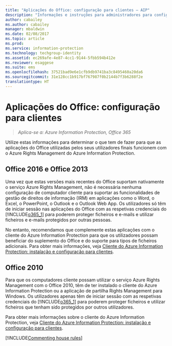 ```yaml
---
title: "Aplicações do Office: configuração para clientes – AIP"
description: "Informações e instruções para administradores para configurarem aplicações do Office para trabalhar com o serviço Azure Rights Management do Azure Information Protection."
author: cabailey
ms.author: cabailey
manager: mbaldwin
ms.date: 02/08/2017
ms.topic: article
ms.prod: 
ms.service: information-protection
ms.technology: techgroup-identity
ms.assetid: ec269afe-4e87-4cc1-9144-5fbb594b412e
ms.reviewer: esaggese
ms.suite: ems
ms.openlocfilehash: 37521bad9e6e1cfb9db9741ba3c8495460a20da6
ms.sourcegitcommit: 31e128cc1b917bf767987f0b2144b7f3b6288f2e
translationtype: HT
---
```

# <a name="office-apps-configuration-for-clients"></a>Aplicações do Office: configuração para clientes

>*Aplica-se a: Azure Information Protection, Office 365*


Utilize estas informações para determinar o que tem de fazer para que as aplicações do Office utilizadas pelos seus utilizadores finais funcionem com o Azure Rights Management do Azure Information Protection.

## <a name="office-2016-and-office-2013"></a>Office 2016 e Office 2013
Uma vez que estas versões mais recentes do Office suportam nativamente o serviço Azure Rights Management, não é necessária nenhuma configuração de computador cliente para suportar as funcionalidades de gestão de direitos de informação (IRM) em aplicações como o Word, o Excel, o PowerPoint, o Outlook e o Outlook Web App. Os utilizadores só têm de iniciar sessão nas aplicações do Office com as respetivas credenciais do [!INCLUDE[o365_1](../includes/o365_1_md.md)] para poderem proteger ficheiros e e-mails e utilizar ficheiros e e-mails protegidos por outras pessoas.

No entanto, recomendamos que complemente estas aplicações com o cliente do Azure Information Protection para que os utilizadores possam beneficiar do suplemento do Office e do suporte para tipos de ficheiros adicionais. Para obter mais informações, veja [Cliente do Azure Information Protection: instalação e configuração para clientes](configure-client.md).

## <a name="office-2010"></a>Office 2010
Para que os computadores cliente possam utilizar o serviço Azure Rights Management com o Office 2010, têm de ter instalado o cliente do Azure Information Protection ou a aplicação de partilha Rights Management para Windows. Os utilizadores apenas têm de iniciar sessão com as respetivas credenciais do [!INCLUDE[o365_1](../includes/o365_1_md.md)] para poderem proteger ficheiros e utilizar ficheiros que tenham sido protegidos por outros utilizadores.

Para obter mais informações sobre o cliente do Azure Information Protection, veja [Cliente do Azure Information Protection: instalação e configuração para clientes](configure-client.md).

[!INCLUDE[Commenting house rules](../includes/houserules.md)]
